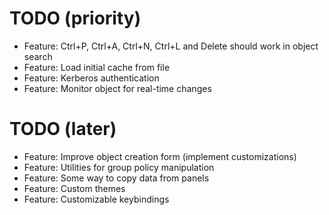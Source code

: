 # TODO (priority)

* Feature: Ctrl+P, Ctrl+A, Ctrl+N, Ctrl+L and Delete should work in object search
* Feature: Load initial cache from file
* Feature: Kerberos authentication
* Feature: Monitor object for real-time changes

# TODO (later)

* Feature: Improve object creation form (implement customizations)
* Feature: Utilities for group policy manipulation
* Feature: Some way to copy data from panels
* Feature: Custom themes
* Feature: Customizable keybindings
